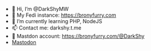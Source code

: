 - 👋 Hi, I’m @DarkShyMW
- 👀 My Fedi instance: https://bronyfurry.com
- 🌱 I’m currently learning PHP, NodeJS
- 📫 Contact me: darkshy.t.me
- 🐘 Mastdon account: https://bronyfurry.com/@DarkShy
- <a rel="me" href="https://bronyfurry.com/@DarkShy">Mastodon</a>
<!---
DarkShyMW/DarkShyMW is a ✨ special ✨ repository because its `README.md` (this file) appears on your GitHub profile.
You can click the Preview link to take a look at your changes.
--->
